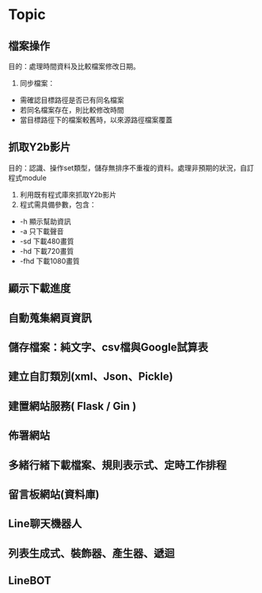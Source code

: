 # Topic
## 檔案操作
目的：處理時間資料及比較檔案修改日期。
1. 同步檔案：
  * 需確認目標路徑是否已有同名檔案
  * 若同名檔案存在，則比較修改時間
  * 當目標路徑下的檔案較舊時，以來源路徑檔案覆蓋
## 抓取Y2b影片
目的：認識、操作set類型，儲存無排序不重複的資料。處理非預期的狀況，自訂程式module
1. 利用既有程式庫來抓取Y2b影片
2. 程式需具備參數，包含：
  * -h   顯示幫助資訊
  * -a   只下載聲音
  * -sd  下載480畫質
  * -hd  下載720畫質
  * -fhd 下載1080畫質
## 顯示下載進度
## 自動蒐集網頁資訊
## 儲存檔案：純文字、csv檔與Google試算表
## 建立自訂類別(xml、Json、Pickle)
## 建置網站服務( Flask / Gin )
## 佈署網站
## 多緒行緒下載檔案、規則表示式、定時工作排程
## 留言板網站(資料庫)
## Line聊天機器人
## 列表生成式、裝飾器、產生器、遞迴
## LineBOT
